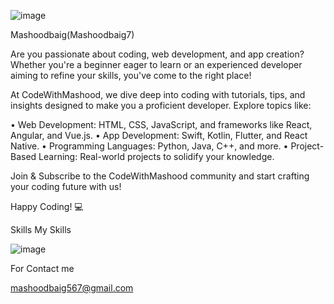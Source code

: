 ![image](https://github.com/user-attachments/assets/4b0c9129-d8dc-46f3-9d75-f9ddb24c97bb)

 Mashoodbaig(Mashoodbaig7)
 
 Are you passionate about coding, web development, and app creation? Whether you're a beginner eager to learn or an experienced developer aiming to refine your skills, you've come to the right place!

At CodeWithMashood, we dive deep into coding with tutorials, tips, and insights designed to make you a proficient developer. Explore topics like:

•	Web Development: HTML, CSS, JavaScript, and frameworks like React, Angular, and Vue.js.
•	App Development: Swift, Kotlin, Flutter, and React Native.
•	Programming Languages: Python, Java, C++, and more.
•	Project-Based Learning: Real-world projects to solidify your knowledge.

Join & Subscribe to the CodeWithMashood community and start crafting your coding future with us!

Happy Coding! 💻

Skills
My Skills

![image](https://github.com/user-attachments/assets/56bfa5fc-f808-491e-95ef-6a5cfd78de00)

For Contact me

mashoodbaig567@gmail.com


 
